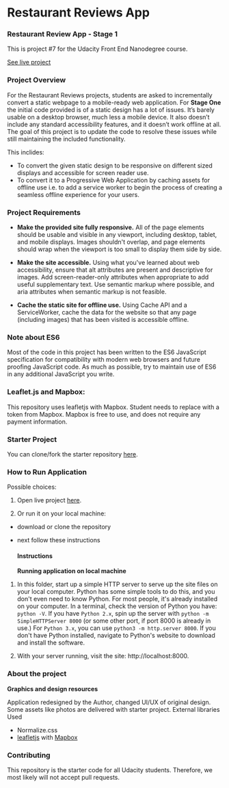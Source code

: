 # Restaurant Reviews App 

### Restaurant Review App - Stage 1

This is project #7 for the Udacity Front End Nanodegree course. 

[See live project](https://curiouscc.github.io/P7-Restaurant-Reviews-App/)

### Project Overview

For the Restaurant Reviews projects, students are asked to incrementally convert a static webpage to a mobile-ready web application. 
For **Stage One** the initial code provided is of a static design has a lot of issues. It’s barely usable on a desktop browser, much less a mobile device. It also doesn’t include any standard accessibility features, and it doesn’t work offline at all. 
The goal of this project is to update the code to resolve these issues while still maintaining the included functionality. 

This inclides:
* To convert the given static design to be responsive on different sized displays and accessible for screen reader use. 
* To convert it to a Progressive Web Application by caching assets for offline use i.e. to add a service worker to begin the process of creating a seamless offline experience for your users.

### Project Requirements

* **Make the provided site fully responsive.** All of the page elements should be usable and visible in any viewport, including desktop, tablet, and mobile displays. Images shouldn't overlap, and page elements should wrap when the viewport is too small to display them side by side.

* **Make the site accessible.** Using what you've learned about web accessibility, ensure that alt attributes are present and descriptive for images. Add screen-reader-only attributes when appropriate to add useful supplementary text. Use semantic markup where possible, and aria attributes when semantic markup is not feasible.

* **Cache the static site for offline use.** Using Cache API and a ServiceWorker, cache the data for the website so that any page (including images) that has been visited is accessible offline.


### Note about ES6

Most of the code in this project has been written to the ES6 JavaScript specification for compatibility with modern web browsers and future proofing JavaScript code. As much as possible, try to maintain use of ES6 in any additional JavaScript you write.

### Leaflet.js and Mapbox:

This repository uses leafletjs with Mapbox. Student needs to replace <your MAPBOX API KEY HERE> with a token from Mapbox. Mapbox is free to use, and does not require any payment information.
   
### Starter Project

You can clone/fork the starter repository [here](https://github.com/udacity/mws-restaurant-stage-1).

### How to Run Application

Possible choices:

1. Open live project [here](https://curiouscc.github.io/P7-Restaurant-Reviews-App/).

2. Or run it on your local machine:

* download or clone the repository
* next follow these instructions

   #### Instructions

   **Running application on local machine**

1. In this folder, start up a simple HTTP server to serve up the site files on your local computer. Python has some simple tools to do this, and you don't even need to know Python. For most people, it's already installed on your computer. 
   In a terminal, check the version of Python you have: `python -V`. If you have `Python 2.x`, spin up the server with `python -m  SimpleHTTPServer 8000` (or some other port, if port 8000 is already in use.) For `Python 3.x`, you can use `python3 -m http.server 8000`. If you don't have Python installed, navigate to Python's website to download and install the software.

2. With your server running, visit the site: http://localhost:8000.

### About the project

**Graphics and design resources**

Application redesigned by the Author, changed UI/UX of original design. Some assets like photos are delivered with starter project.
External libraries Used

* Normalize.css
* [leafletjs](https://leafletjs.com/) with [Mapbox](https://www.mapbox.com/)

### Contributing

This repository is the starter code for all Udacity students. Therefore, we most likely will not accept pull requests.

